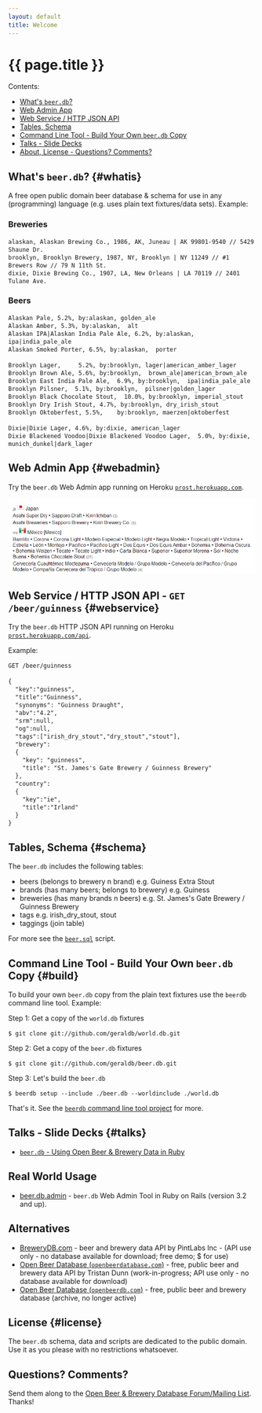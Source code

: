 ```yaml
---
layout: default
title: Welcome
---
```


# {{ page.title }}

<div class="toc" markdown="1">
Contents:

* [What's `beer.db`?](#whatis)
* [Web Admin App](#webadmin)
* [Web Service / HTTP JSON API](#webservice)
* [Tables, Schema](#schema)
* [Command Line Tool - Build Your Own `beer.db` Copy](#build)
* [Talks - Slide Decks](#talks)
* [About, License - Questions? Comments?]({#license})
</div>


## What's `beer.db`?   {#whatis}

A free open public domain beer database & schema
for use in any (programming) language
(e.g. uses plain text fixtures/data sets). Example:

### Breweries

~~~
alaskan, Alaskan Brewing Co., 1986, AK, Juneau | AK 99801-9540 // 5429 Shaune Dr.
brooklyn, Brooklyn Brewery, 1987, NY, Brooklyn | NY 11249 // #1 Brewers Row // 79 N 11th St.
dixie, Dixie Brewing Co., 1907, LA, New Orleans | LA 70119 // 2401 Tulane Ave.
~~~

### Beers

~~~
Alaskan Pale, 5.2%, by:alaskan, golden_ale
Alaskan Amber, 5.3%, by:alaskan,  alt
Alaskan IPA|Alaskan India Pale Ale, 6.2%, by:alaskan, ipa|india_pale_ale
Alaskan Smoked Porter, 6.5%, by:alaskan,  porter

Brooklyn Lager,     5.2%, by:brooklyn, lager|american_amber_lager
Brooklyn Brown Ale, 5.6%, by:brooklyn,  brown_ale|american_brown_ale
Brooklyn East India Pale Ale,  6.9%, by:brooklyn,  ipa|india_pale_ale
Brooklyn Pilsner,  5.1%, by:brooklyn,  pilsner|golden_lager
Brooklyn Black Chocolate Stout,  10.0%, by:brooklyn, imperial_stout
Brooklyn Dry Irish Stout, 4.7%, by:brooklyn, dry_irish_stout
Brooklyn Oktoberfest, 5.5%,    by:brooklyn, maerzen|oktoberfest

Dixie|Dixie Lager, 4.6%, by:dixie, american_lager
Dixie Blackened Voodoo|Dixie Blackened Voodoo Lager,  5.0%, by:dixie,  munich_dunkel|dark_lager
~~~


## Web Admin App {#webadmin}

Try the `beer.db` Web Admin app running
on Heroku [`prost.herokuapp.com`](http://prost.herokuapp.com).

![](i/beer_db_admin_screenshoot.png)


## Web Service / HTTP JSON API - `GET /beer/guinness`   {#webservice}

Try the `beer.db` HTTP JSON API running
on Heroku [`prost.herokuapp.com/api`](http://prost.herokuapp.com/api).

Example:

~~~
GET /beer/guinness

{
  "key":"guinness",
  "title":"Guinness",
  "synonyms": "Guinness Draught",
  "abv":"4.2",
  "srm":null,
  "og":null,
  "tags":["irish_dry_stout","dry_stout","stout"],
  "brewery":
  {
    "key": "guinness",
    "title": "St. James's Gate Brewery / Guinness Brewery"
  },
  "country":
  {
    "key":"ie",
    "title":"Irland"
  }
}
~~~


## Tables, Schema   {#schema}

The `beer.db` includes the following tables:

* beers       (belongs to brewery n brand)          e.g. Guiness Extra Stout
* brands      (has many beers; belongs to brewery)  e.g. Guiness
* breweries   (has many brands n beers)             e.g. St. James's Gate Brewery / Guinness Brewery
* tags                                              e.g. irish_dry_stout, stout
* taggings (join table)

For more see the [`beer.sql`](https://github.com/openbeer/openbeer.github.io/blob/master/beer.sql) script.


## Command Line Tool - Build Your Own `beer.db` Copy   {#build}

To build your own `beer.db` copy from the plain text fixtures
use the `beerdb` command line tool. Example:

Step 1:  Get a copy of the `world.db` fixtures

    $ git clone git://github.com/geraldb/world.db.git

Step 2:  Get a copy of the `beer.db` fixtures

    $ git clone git://github.com/geraldb/beer.db.git

Step 3:  Let's build the `beer.db`

    $ beerdb setup --include ./beer.db --worldinclude ./world.db

That's it. See the [`beerdb` command line tool project](https://github.com/geraldb/beer.db.ruby)
for more.


## Talks - Slide Decks   {#talks}

- [`beer.db` - Using Open Beer & Brewery Data in Ruby](https://github.com/openbeer/openbeer.github.io/blob/master/talks/beer_db_intro.md)


## Real World Usage

- [beer.db.admin](https://github.com/geraldb/beer.db.admin) - `beer.db` Web Admin Tool in Ruby on Rails (version 3.2 and up).


## Alternatives

- [BreweryDB.com](http://www.brewerydb.com) -  beer and brewery data API by PintLabs Inc - (API use only - no database available for download; free demo; $ for use)
- [Open Beer Database (`openbeerdatabase.com`)](http://openbeerdatabase.com)  - free, public beer and brewery data API by Tristan Dunn (work-in-progress; API use only - no database available for download)
- [Open Beer Database (`openbeerdb.com`)](http://openbeerdb.com)  - free, public beer and brewery database (archive, no longer active)

## License {#license}

The `beer.db` schema, data and scripts are dedicated to the public domain.
Use it as you please with no restrictions whatsoever.

## Questions? Comments?

Send them along to the [Open Beer & Brewery Database Forum/Mailing List](http://groups.google.com/group/beerdb). Thanks!
